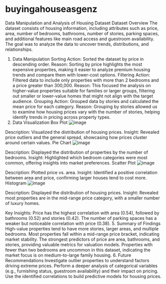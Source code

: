 # buyingahouseasgenz
Data Manipulation and Analysis of Housing Dataset
Dataset Overview
The dataset consists of housing information, including attributes such as price, area, number of bedrooms, bathrooms, number of stories, parking spaces, and additional features like main road access and guestroom availability. The goal was to analyze the data to uncover trends, distributions, and relationships.

1. Data Manipulation
Sorting
Action: Sorted the dataset by price in descending order.
Reason: Sorting by price highlights the most expensive properties, making it easier to analyze premium housing trends and compare them with lower-cost options.
Filtering
Action: Filtered data to include only properties with more than 2 bedrooms and a price greater than 300,000.
Reason: This focused the analysis on higher-value properties suitable for families or larger groups, filtering out smaller or lower-value homes that might not align with the target audience.
Grouping
Action: Grouped data by stories and calculated the mean price for each category.
Reason: Grouping by stories allowed us to examine how housing prices vary with the number of stories, helping identify trends in pricing across property types.
2. Data Visualization
Box Plot
![image](https://github.com/user-attachments/assets/13ad090d-1ed2-43ab-a9c4-52d57d22933a)

Description: Visualized the distribution of housing prices.
Insight: Revealed price outliers and the general spread, showcasing how prices cluster around certain values.
Pie Chart
![image](https://github.com/user-attachments/assets/5bd4ee3e-2ef8-4c6a-9314-e05ceb8e2f7e)

Description: Displayed the distribution of properties by the number of bedrooms.
Insight: Highlighted which bedroom categories were most common, offering insights into market preferences.
Scatter Plot
![image](https://github.com/user-attachments/assets/c91cc5aa-6d21-44f5-a0a2-eb566b84527c)

Description: Plotted price vs. area.
Insight: Identified a positive correlation between area and price, confirming larger houses tend to cost more.
Histogram
![image](https://github.com/user-attachments/assets/9ddb8aed-863c-448c-ac79-023419c1734b)

Description: Displayed the distribution of housing prices.
Insight: Revealed most properties are in the mid-range price category, with a smaller number of luxury homes.

Key Insights:
Price has the highest correlation with area (0.54), followed by bathrooms (0.52) and stories (0.42).
The number of parking spaces has a weaker but noticeable correlation with price (0.38).
5. Summary of Findings
High-value properties tend to have more stories, larger areas, and multiple bedrooms.
Most properties fall within a mid-range price bracket, indicating market stability.
The strongest predictors of price are area, bathrooms, and stories, providing valuable metrics for valuation models.
Properties with fewer than two bedrooms are uncommon in this dataset, indicating the market focus is on medium-to-large family housing.
6. Future Recommendations
Investigate outlier properties to understand factors driving extreme prices.
Perform a deeper analysis of categorical variables (e.g., furnishing status, guestroom availability) and their impact on pricing.
Use the identified correlations to build predictive models for housing prices.

